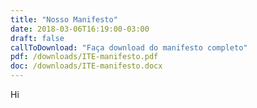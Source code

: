 ```yaml
---
title: "Nosso Manifesto"
date: 2018-03-06T16:19:00-03:00
draft: false
callToDownload: "Faça download do manifesto completo"
pdf: /downloads/ITE-manifesto.pdf
doc: /downloads/ITE-manifesto.docx
---
```


Hi
